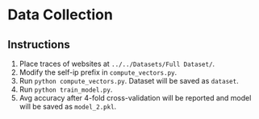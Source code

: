 # Data Collection

## Instructions

1. Place traces of websites at `../../Datasets/Full Dataset/`.
2. Modify the self-ip prefix in `compute_vectors.py`.
3. Run `python compute_vectors.py`. Dataset will be saved as `dataset`.
4. Run `python train_model.py`. 
5. Avg accuracy after 4-fold cross-validation will be reported and model will be saved as `model_2.pkl`. 